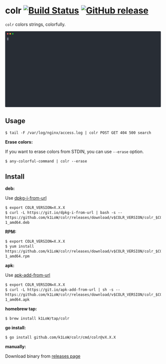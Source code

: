 # colr [![Build Status](https://github.com/k1LoW/colr/workflows/build/badge.svg)](https://github.com/k1LoW/colr/actions) [![GitHub release](https://img.shields.io/github/release/k1LoW/colr.svg)](https://github.com/k1LoW/colr/releases)

`colr` colors strings, colorfully.

![screencast](doc/screencast.svg)

## Usage

``` console
$ tail -F /var/log/nginx/access.log | colr POST GET 404 500 search
```

**Erase colors:**

If you want to erase colors from STDIN, you can use `--erase` option.

``` console
$ any-colorful-command | colr --erase
```

## Install

**deb:**

Use [dpkg-i-from-url](https://github.com/k1LoW/dpkg-i-from-url)

``` console
$ export COLR_VERSION=X.X.X
$ curl -L https://git.io/dpkg-i-from-url | bash -s -- https://github.com/k1LoW/colr/releases/download/v$COLR_VERSION/colr_$COLR_VERSION-1_amd64.deb
```

**RPM:**

``` console
$ export COLR_VERSION=X.X.X
$ yum install https://github.com/k1LoW/colr/releases/download/v$COLR_VERSION/colr_$COLR_VERSION-1_amd64.rpm
```

**apk:**

Use [apk-add-from-url](https://github.com/k1LoW/apk-add-from-url)

``` console
$ export COLR_VERSION=X.X.X
$ curl -L https://git.io/apk-add-from-url | sh -s -- https://github.com/k1LoW/colr/releases/download/v$COLR_VERSION/colr_$COLR_VERSION-1_amd64.apk
```

**homebrew tap:**

```console
$ brew install k1LoW/tap/colr
```

**go install:**

```console
$ go install github.com/k1LoW/colr/cmd/colr@vX.X.X
```

**manually:**

Download binary from [releases page](https://github.com/k1LoW/colr/releases)

